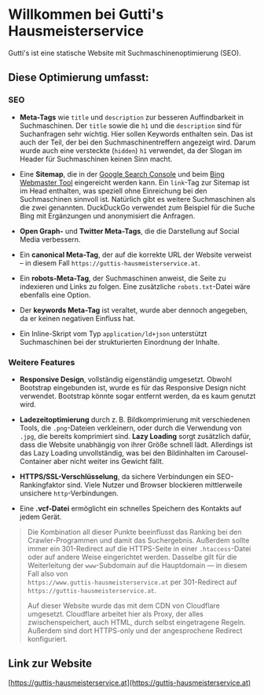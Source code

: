 # Willkommen bei Gutti's Hausmeisterservice

Gutti's ist eine statische Website mit Suchmaschinenoptimierung (SEO).

## Diese Optimierung umfasst:

### SEO

- **Meta-Tags** wie `title` und `description` zur besseren Auffindbarkeit in Suchmaschinen. Der `title` sowie die `h1` und die `description` sind für Suchanfragen sehr wichtig. Hier sollen Keywords enthalten sein. Das ist auch der Teil, der bei den Suchmaschinentreffern angezeigt wird. Darum wurde auch eine versteckte (`hidden`) `h1` verwendet, da der Slogan im Header für Suchmaschinen keinen Sinn macht.

- Eine **Sitemap**, die in der [Google Search Console](https://search.google.com/search-console/about) und beim [Bing Webmaster Tool](https://www.bing.com/webmasters) eingereicht werden kann. Ein `link`-Tag zur Sitemap ist im Head enthalten, was speziell ohne Einreichung bei den Suchmaschinen sinnvoll ist. Natürlich gibt es weitere Suchmaschinen als die zwei genannten. DuckDuckGo verwendet zum Beispiel für die Suche Bing mit Ergänzungen und anonymisiert die Anfragen.

- **Open Graph-** und **Twitter Meta-Tags**, die die Darstellung auf Social Media verbessern.

- Ein **canonical Meta-Tag**, der auf die korrekte URL der Website verweist – in diesem Fall `https://guttis-hausmeisterservice.at`.

- Ein **robots-Meta-Tag**, der Suchmaschinen anweist, die Seite zu indexieren und Links zu folgen. Eine zusätzliche `robots.txt`-Datei wäre ebenfalls eine Option.

- Der **keywords Meta-Tag** ist veraltet, wurde aber dennoch angegeben, da er keinen negativen Einfluss hat.

- Ein Inline-Skript vom Typ `application/ld+json` unterstützt Suchmaschinen bei der strukturierten Einordnung der Inhalte.

### Weitere Features

- **Responsive Design**, vollständig eigenständig umgesetzt. Obwohl Bootstrap eingebunden ist, wurde es für das Responsive Design nicht verwendet. Bootstrap könnte sogar entfernt werden, da es kaum genutzt wird.

- **Ladezeitoptimierung** durch z. B. Bildkomprimierung mit verschiedenen Tools, die `.png`-Dateien verkleinern, oder durch die Verwendung von `.jpg`, die bereits komprimiert sind. **Lazy Loading** sorgt zusätzlich dafür, dass die Website unabhängig von ihrer Größe schnell lädt. Allerdings ist das Lazy Loading unvollständig, was bei den Bildinhalten im Carousel-Container aber nicht weiter ins Gewicht fällt.

- **HTTPS/SSL-Verschlüsselung**, da sichere Verbindungen ein SEO-Rankingfaktor sind. Viele Nutzer und Browser blockieren mittlerweile unsichere `http`-Verbindungen.

- Eine **.vcf-Datei** ermöglicht ein schnelles Speichern des Kontakts auf jedem Gerät.

> Die Kombination all dieser Punkte beeinflusst das Ranking bei den Crawler-Programmen und damit das Suchergebnis. Außerdem sollte immer ein 301-Redirect auf die HTTPS-Seite in einer `.htaccess`-Datei oder auf andere Weise eingerichtet werden. Dasselbe gilt für die Weiterleitung der `www`-Subdomain auf die Hauptdomain — in diesem Fall also von  
> `https://www.guttis-hausmeisterservice.at` per 301-Redirect auf  
> `https://guttis-hausmeisterservice.at`.  
>  
> Auf dieser Website wurde das mit dem CDN von Cloudflare umgesetzt. Cloudflare arbeitet hier als Proxy, der alles zwischenspeichert, auch HTML, durch selbst eingetragene Regeln. Außerdem sind dort HTTPS-only und der angesprochene Redirect konfiguriert.

## Link zur Website

[https://guttis-hausmeisterservice.at](https://guttis-hausmeisterservice.at)
